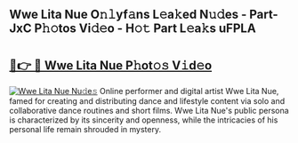 ## Wwe Lita Nue O𝚗𝚕yf𝚊ns L𝚎a𝚔ed N𝚞𝚍es - Part-JxC P𝚑𝚘tos Vi𝚍𝚎o - H𝚘𝚝 Part L𝚎a𝚔s uFPLA

# <h2><a href="http://kf9iiu.oniu.top/?m=Wwe+Lita+Nue">🔗👉 🔴 Wwe Lita Nue P𝚑ot𝚘𝚜 V𝚒d𝚎o</a></h2>

[![Wwe Lita Nue Nu𝚍e𝚜](https://i.imgur.com/0qMVB7G.gif)](http://kf9iiu.oniu.top/?m=Wwe+Lita+Nue)
Online performer and digital artist Wwe Lita Nue, famed for creating and distributing dance and lifestyle content via solo and collaborative dance routines and short films. Wwe Lita Nue's public persona is characterized by its sincerity and openness, while the intricacies of his personal life remain shrouded in mystery.  
